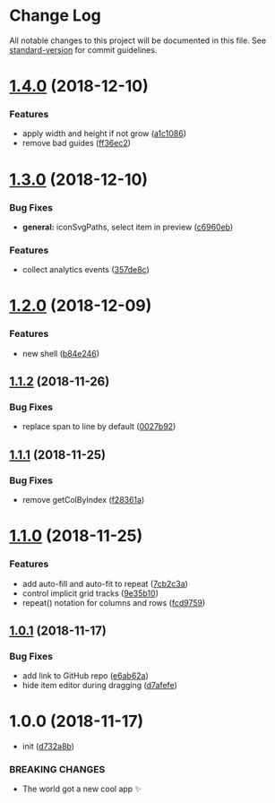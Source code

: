 # Change Log

All notable changes to this project will be documented in this file. See [standard-version](https://github.com/conventional-changelog/standard-version) for commit guidelines.

<a name="1.4.0"></a>
# [1.4.0](https://gitlab.com/sukazavr/css-grid-layout-generator/compare/v1.3.0...v1.4.0) (2018-12-10)


### Features

* apply width and height if not grow ([a1c1086](https://gitlab.com/sukazavr/css-grid-layout-generator/commit/a1c1086))
* remove bad guides ([ff36ec2](https://gitlab.com/sukazavr/css-grid-layout-generator/commit/ff36ec2))



<a name="1.3.0"></a>
# [1.3.0](https://gitlab.com/sukazavr/css-grid-layout-generator/compare/v1.2.0...v1.3.0) (2018-12-10)


### Bug Fixes

* **general:** iconSvgPaths, select item in preview ([c6960eb](https://gitlab.com/sukazavr/css-grid-layout-generator/commit/c6960eb))


### Features

* collect analytics events ([357de8c](https://gitlab.com/sukazavr/css-grid-layout-generator/commit/357de8c))



<a name="1.2.0"></a>
# [1.2.0](https://gitlab.com/sukazavr/css-grid-layout-generator/compare/v1.1.2...v1.2.0) (2018-12-09)


### Features

* new shell ([b84e246](https://gitlab.com/sukazavr/css-grid-layout-generator/commit/b84e246))



<a name="1.1.2"></a>
## [1.1.2](https://gitlab.com/sukazavr/css-grid-layout-generator/compare/v1.1.1...v1.1.2) (2018-11-26)


### Bug Fixes

* replace span to line by default ([0027b92](https://gitlab.com/sukazavr/css-grid-layout-generator/commit/0027b92))



<a name="1.1.1"></a>
## [1.1.1](https://gitlab.com/sukazavr/css-grid-layout-generator/compare/v1.1.0...v1.1.1) (2018-11-25)


### Bug Fixes

* remove getColByIndex ([f28361a](https://gitlab.com/sukazavr/css-grid-layout-generator/commit/f28361a))



<a name="1.1.0"></a>
# [1.1.0](https://gitlab.com/sukazavr/css-grid-layout-generator/compare/v1.0.1...v1.1.0) (2018-11-25)


### Features

* add auto-fill and auto-fit to repeat ([7cb2c3a](https://gitlab.com/sukazavr/css-grid-layout-generator/commit/7cb2c3a))
* control implicit grid tracks ([9e35b10](https://gitlab.com/sukazavr/css-grid-layout-generator/commit/9e35b10))
* repeat() notation for columns and rows ([fcd9759](https://gitlab.com/sukazavr/css-grid-layout-generator/commit/fcd9759))



<a name="1.0.1"></a>
## [1.0.1](https://gitlab.com/sukazavr/css-grid-layout-generator/compare/v1.0.0...v1.0.1) (2018-11-17)


### Bug Fixes

* add link to GitHub repo ([e6ab62a](https://gitlab.com/sukazavr/css-grid-layout-generator/commit/e6ab62a))
* hide item editor during dragging ([d7afefe](https://gitlab.com/sukazavr/css-grid-layout-generator/commit/d7afefe))



<a name="1.0.0"></a>
# 1.0.0 (2018-11-17)


* init ([d732a8b](https://gitlab.com/sukazavr/css-grid-layout-generator/commit/d732a8b))


### BREAKING CHANGES

* The world got a new cool app ✨
